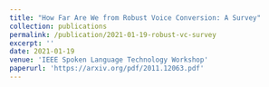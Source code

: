 ```yaml
---
title: "How Far Are We from Robust Voice Conversion: A Survey"
collection: publications
permalink: /publication/2021-01-19-robust-vc-survey
excerpt: ''
date: 2021-01-19
venue: 'IEEE Spoken Language Technology Workshop'
paperurl: 'https://arxiv.org/pdf/2011.12063.pdf'
---
```

